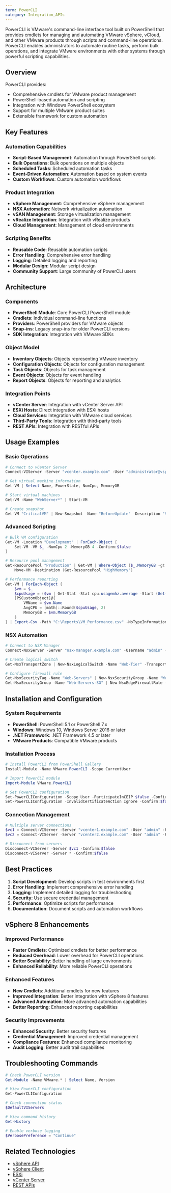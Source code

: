 ```yaml
---
term: PowerCLI
category: Integration_APIs
---
```


PowerCLI is VMware's command-line interface tool built on PowerShell that provides cmdlets for managing and automating VMware vSphere, vCloud, and other VMware products through scripts and command-line operations. PowerCLI enables administrators to automate routine tasks, perform bulk operations, and integrate VMware environments with other systems through powerful scripting capabilities.

## Overview

PowerCLI provides:
- Comprehensive cmdlets for VMware product management
- PowerShell-based automation and scripting
- Integration with Windows PowerShell ecosystem
- Support for multiple VMware product suites
- Extensible framework for custom automation

## Key Features

### Automation Capabilities
- **Script-Based Management**: Automation through PowerShell scripts
- **Bulk Operations**: Bulk operations on multiple objects
- **Scheduled Tasks**: Scheduled automation tasks
- **Event-Driven Automation**: Automation based on system events
- **Custom Workflows**: Custom automation workflows

### Product Integration
- **vSphere Management**: Comprehensive vSphere management
- **NSX Automation**: Network virtualization automation
- **vSAN Management**: Storage virtualization management
- **vRealize Integration**: Integration with vRealize products
- **Cloud Management**: Management of cloud environments

### Scripting Benefits
- **Reusable Code**: Reusable automation scripts
- **Error Handling**: Comprehensive error handling
- **Logging**: Detailed logging and reporting
- **Modular Design**: Modular script design
- **Community Support**: Large community of PowerCLI users

## Architecture

### Components
- **PowerShell Module**: Core PowerCLI PowerShell module
- **Cmdlets**: Individual command-line functions
- **Providers**: PowerShell providers for VMware objects
- **Snap-ins**: Legacy snap-ins for older PowerCLI versions
- **SDK Integration**: Integration with VMware SDKs

### Object Model
- **Inventory Objects**: Objects representing VMware inventory
- **Configuration Objects**: Objects for configuration management
- **Task Objects**: Objects for task management
- **Event Objects**: Objects for event handling
- **Report Objects**: Objects for reporting and analytics

### Integration Points
- **vCenter Server**: Integration with vCenter Server API
- **ESXi Hosts**: Direct integration with ESXi hosts
- **Cloud Services**: Integration with VMware cloud services
- **Third-Party Tools**: Integration with third-party tools
- **REST APIs**: Integration with RESTful APIs

## Usage Examples

### Basic Operations
```powershell
# Connect to vCenter Server
Connect-VIServer -Server "vcenter.example.com" -User "administrator@vsphere.local" -Password "password"

# Get virtual machine information
Get-VM | Select Name, PowerState, NumCpu, MemoryGB

# Start virtual machines
Get-VM -Name "WebServer*" | Start-VM

# Create snapshot
Get-VM "CriticalVM" | New-Snapshot -Name "BeforeUpdate" -Description "Snapshot before system update"
```

### Advanced Scripting
```powershell
# Bulk VM configuration
Get-VM -Location "Development" | ForEach-Object {
    Set-VM -VM $_ -NumCpu 2 -MemoryGB 4 -Confirm:$false
}

# Resource pool management
Get-ResourcePool "Production" | Get-VM | Where-Object {$_.MemoryGB -gt 8} | 
    Move-VM -Destination (Get-ResourcePool "HighMemory")

# Performance reporting
Get-VM | ForEach-Object {
    $vm = $_
    $cpuUsage = ($vm | Get-Stat -Stat cpu.usagemhz.average -Start (Get-Date).AddHours(-24) -IntervalMins 5 | Measure-Object Value -Average).Average
    [PSCustomObject]@{
        VMName = $vm.Name
        AvgCPU = [math]::Round($cpuUsage, 2)
        MemoryGB = $vm.MemoryGB
    }
} | Export-Csv -Path "C:\Reports\VM_Performance.csv" -NoTypeInformation
```

### NSX Automation
```powershell
# Connect to NSX Manager
Connect-NsxServer -Server "nsx-manager.example.com" -Username "admin" -Password "password"

# Create logical switch
Get-NsxTransportZone | New-NsxLogicalSwitch -Name "Web-Tier" -TransportZone $_

# Configure firewall rule
Get-NsxSecurityTag -Name "Web-Servers" | New-NsxSecurityGroup -Name "Web-Servers-SG"
Get-NsxSecurityGroup -Name "Web-Servers-SG" | New-NsxEdgeFirewallRule -Name "Allow-HTTP" -Source $($_) -Destination $($_) -Service (Get-NsxService -Name "HTTP") -Action Allow
```

## Installation and Configuration

### System Requirements
- **PowerShell**: PowerShell 5.1 or PowerShell 7.x
- **Windows**: Windows 10, Windows Server 2016 or later
- **.NET Framework**: .NET Framework 4.5 or later
- **VMware Products**: Compatible VMware products

### Installation Process
```powershell
# Install PowerCLI from PowerShell Gallery
Install-Module -Name VMware.PowerCLI -Scope CurrentUser

# Import PowerCLI module
Import-Module VMware.PowerCLI

# Set PowerCLI configuration
Set-PowerCLIConfiguration -Scope User -ParticipateInCEIP $false -Confirm:$false
Set-PowerCLIConfiguration -InvalidCertificateAction Ignore -Confirm:$false
```

### Connection Management
```powershell
# Multiple server connections
$vc1 = Connect-VIServer -Server "vcenter1.example.com" -User "admin" -Password "password"
$vc2 = Connect-VIServer -Server "vcenter2.example.com" -User "admin" -Password "password"

# Disconnect from servers
Disconnect-VIServer -Server $vc1 -Confirm:$false
Disconnect-VIServer -Server * -Confirm:$false
```

## Best Practices

1. **Script Development**: Develop scripts in test environments first
2. **Error Handling**: Implement comprehensive error handling
3. **Logging**: Implement detailed logging for troubleshooting
4. **Security**: Use secure credential management
5. **Performance**: Optimize scripts for performance
6. **Documentation**: Document scripts and automation workflows

## vSphere 8 Enhancements

### Improved Performance
- **Faster Cmdlets**: Optimized cmdlets for better performance
- **Reduced Overhead**: Lower overhead for PowerCLI operations
- **Better Scalability**: Better handling of large environments
- **Enhanced Reliability**: More reliable PowerCLI operations

### Enhanced Features
- **New Cmdlets**: Additional cmdlets for new features
- **Improved Integration**: Better integration with vSphere 8 features
- **Advanced Automation**: More advanced automation capabilities
- **Better Reporting**: Enhanced reporting capabilities

### Security Improvements
- **Enhanced Security**: Better security features
- **Credential Management**: Improved credential management
- **Compliance Features**: Enhanced compliance monitoring
- **Audit Logging**: Better audit trail capabilities

## Troubleshooting Commands

```powershell
# Check PowerCLI version
Get-Module -Name VMware.* | Select Name, Version

# View PowerCLI configuration
Get-PowerCLIConfiguration

# Check connection status
$DefaultVIServers

# View command history
Get-History

# Enable verbose logging
$VerbosePreference = "Continue"
```

## Related Technologies

- [vSphere API](/glossary/term/vsphere-api.md)
- [vSphere Client](/glossary/term/vsphere-client.md)
- [ESXi](/glossary/term/esxi.md)
- [vCenter Server](/glossary/term/vcenter.md)
- [REST APIs](/glossary/term/rest-apis.md)